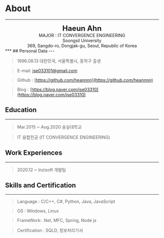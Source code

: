 # About
<!--author-->
***
<center>
<span style="font-size:170%;font-weight:bold"> Haeun Ahn
</span>
</center>
<center>MAJOR : IT CONVERGENCE ENGINEERING</center>
<center>Soongsil University</center>
<center>369, Sangdo-ro, Dongjak-gu, Seoul, Republic of Korea</center>
***
## Personal Data
---

> 1996.08.13 대한민국, 서울특별시, 동작구 출생

> E-mail: jse033101@gmail.com

> Github : [https://github.com/heannnn](https://github.com/heannnn)

> Blog : [https://blog.naver.com/jse03310](https://blog.naver.com/jse03310)

## Education
---
> Mar.2015 ~ Aug.2020 숭실대학교

> IT 융합전공 (IT CONVERGENCE ENGINEERING)

## Work Experiences
---
> 2020.12 ~  Inzisoft 개발팀

## Skills and Certification
---
> Language : C/C++, C#, Python, Java, JavaScript

> OS : Windows, Linux 

> FrameWork: .Net, MFC, Spring, Node js

> Certification : SQLD, 정보처리기사